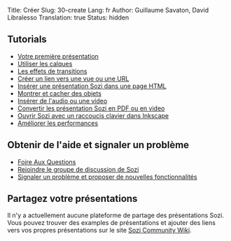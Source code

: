 Title: Créer
Slug: 30-create
Lang: fr
Author: Guillaume Savaton, David Libralesso
Translation: true
Status: hidden


Tutorials
---------

* [Votre première présentation](|filename|tutorial-first.md)
* [Utiliser les calques](|filename|tutorial-layers.md)
* [Les effets de transitions](|filename|tutorial-transitions.md)
* [Créer un lien vers une vue ou une URL](|filename|tutorial-links.md)
* [Insérer une présentation Sozi dans une page HTML](|filename|tutorial-embedding.md)
* [Montrer et cacher des objets](|filename|tutorial-showing-hiding.md)
* [Insérer de l'audio ou une video](|filename|tutorial-media.md)
* [Convertir les présentation Sozi en PDF ou en video](|filename|tutorial-converting.md)
* [Ouvrir Sozi avec un raccoucis clavier dans Inkscape](|filename|tutorial-shortcut.md)
* [Améliorer les performances](|filename|tutorial-performance.md)


Obtenir de l'aide et signaler un problème
-----------------------------------------

* [Foire Aux Questions](|filename|faq.md)
* [Rejoindre le groupe de discussion de Sozi](http://groups.google.com/group/sozi-users)
* [Signaler un problème et proposer de nouvelles fonctionnalités](http://github.com/senshu/Sozi/issues)


Partagez votre présentations
----------------------------

Il n'y a actuellement aucune plateforme de partage des présentations Sozi.
Vous pouvez trouver des examples de présentations et ajouter des liens vers vos propres présentations sur le site [Sozi Community Wiki](http://sozi.wikidot.com/).

